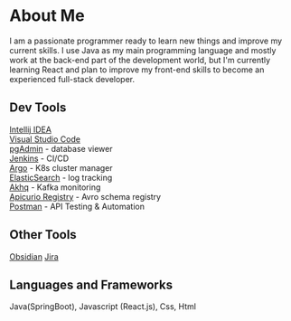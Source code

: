 # About Me

I am a passionate programmer ready to learn new things and improve my current skills.
I use Java as my main programming language and mostly work at the back-end part of the development world, but I'm currently learning React and plan to improve my front-end skills to become an experienced full-stack developer.

## Dev Tools
[Intellij IDEA](https://www.jetbrains.com/idea/)  
[Visual Studio Code](https://code.visualstudio.com/)  
[pgAdmin](https://www.pgadmin.org/) - database viewer  
[Jenkins](https://www.jenkins.io/) - CI/CD  
[Argo](https://argoproj.github.io/) - K8s cluster manager  
[ElasticSearch](https://www.elastic.co/) - log tracking  
[Akhq](https://akhq.io/) - Kafka monitoring  
[Apicurio Registry](https://www.apicur.io/registry/) - Avro schema registry   
[Postman](https://www.postman.com/) - API Testing & Automation  

## Other Tools
[Obsidian](https://obsidian.md/)
[Jira](https://www.atlassian.com/software/jirahttps://www.atlassian.com/software/jira?&aceid=&adposition=&adgroup=140448864863&campaign=18451798950&creative=656629726793&device=c&keyword=jira&matchtype=e&network=g&placement=&ds_kids=p73363375466&ds_e=GOOGLE&ds_eid=700000001558501&ds_e1=GOOGLE&gad_source=1&gclid=Cj0KCQjwqP2pBhDMARIsAJQ0CzqEG-5k9fB0v_s3Udy8Ro0He2gIZfZ3E2MWZcL9AtNzGPxQ6Evnt_saAjT2EALw_wcB&gclsrc=aw.ds)
## Languages and Frameworks
Java(SpringBoot), Javascript (React.js), Css, Html
